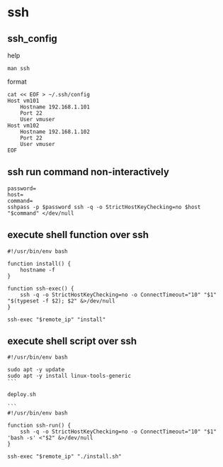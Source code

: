 # ssh



## ssh_config

help

```
man ssh
```

format

```
cat << EOF > ~/.ssh/config
Host vm101
    Hostname 192.168.1.101
    Port 22
    User vmuser
Host vm102
    Hostname 192.168.1.102
    Port 22
    User vmuser
EOF	
```



## ssh run command non-interactively

```
password=
host=
command=
sshpass -p $password ssh -q -o StrictHostKeyChecking=no $host "$command" </dev/null
```



## execute shell function over ssh

```
#!/usr/bin/env bash

function install() {
    hostname -f
}

function ssh-exec() {
    ssh -q -o StrictHostKeyChecking=no -o ConnectTimeout="10" "$1" "$(typeset -f $2); $2" &>/dev/null
}

ssh-exec "$remote_ip" "install"
```



## execute shell script over ssh

```
#!/usr/bin/env bash

sudo apt -y update
sudo apt -y install linux-tools-generic
​```

deploy.sh

​```
#!/usr/bin/env bash

function ssh-run() {
    ssh -q -o StrictHostKeyChecking=no -o ConnectTimeout="10" "$1" 'bash -s' <"$2" &>/dev/null
}

ssh-exec "$remote_ip" "./install.sh"
```



